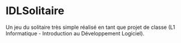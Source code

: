 # IDLSolitaire
Un jeu du solitaire très simple réalisé en tant que projet de classe (L1 Informatique - Introduction au Développement Logiciel).

